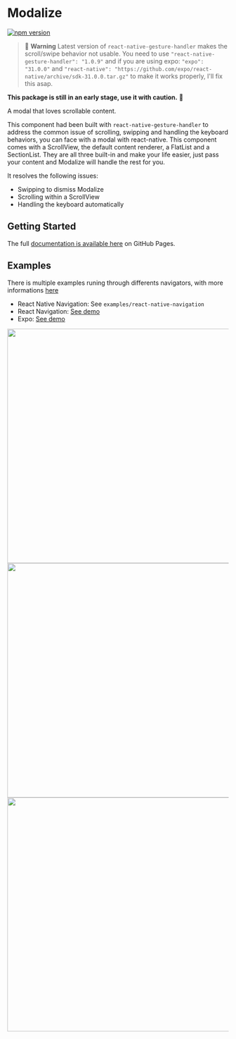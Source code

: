 # Modalize

[![npm version](https://badge.fury.io/js/react-native-modalize.svg)](https://badge.fury.io/js/react-native-modalize)

> 🚨 **Warning** Latest version of `react-native-gesture-handler` makes the scroll/swipe behavior not usable. You need to use `"react-native-gesture-handler": "1.0.9"` and if you are using expo: `"expo": "31.0.0"` and `"react-native": "https://github.com/expo/react-native/archive/sdk-31.0.0.tar.gz"` to make it works properly, I'll fix this asap.

**This package is still in an early stage, use it with caution.** 🖖

A modal that loves scrollable content.

This component had been built with `react-native-gesture-handler` to address the common issue of scrolling, swipping and handling the keyboard behaviors, you can face with a modal with react-native. This component comes with a ScrollView, the default content renderer, a FlatList and a SectionList. They are all three built-in and make your life easier, just pass your content and Modalize will handle the rest for you.

It resolves the following issues:

- Swipping to dismiss Modalize
- Scrolling within a ScrollView
- Handling the keyboard automatically

## Getting Started

The full [documentation is available here](https://jeremybarbet.github.io/react-native-modalize) on GitHub Pages.

## Examples

There is multiple examples runing through differents navigators, with more informations [here](https://jeremybarbet.github.io/react-native-modalize/#/EXAMPLES.md)

- React Native Navigation: See `examples/react-native-navigation`
- React Navigation: [See demo](https://expo.io/@jeremdsgn/modalize-react-navigation)
- Expo: [See demo](https://expo.io/@jeremdsgn/modalize-expo)

<p align="left">
  <img src="https://user-images.githubusercontent.com/937328/48359862-ca19bc80-e695-11e8-9e66-6ed182f3dd87.gif" height="532" />
  <img src="https://user-images.githubusercontent.com/937328/48358611-07307f80-e693-11e8-852d-a14200005b30.gif" height="532" />
  <img src="https://user-images.githubusercontent.com/937328/48358629-0dbef700-e693-11e8-8281-f86e280db7ac.gif" height="531" />
</p>
